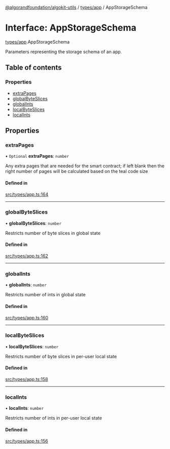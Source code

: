 [@algorandfoundation/algokit-utils](../README.md) / [types/app](../modules/types_app.md) / AppStorageSchema

# Interface: AppStorageSchema

[types/app](../modules/types_app.md).AppStorageSchema

Parameters representing the storage schema of an app.

## Table of contents

### Properties

- [extraPages](types_app.AppStorageSchema.md#extrapages)
- [globalByteSlices](types_app.AppStorageSchema.md#globalbyteslices)
- [globalInts](types_app.AppStorageSchema.md#globalints)
- [localByteSlices](types_app.AppStorageSchema.md#localbyteslices)
- [localInts](types_app.AppStorageSchema.md#localints)

## Properties

### extraPages

• `Optional` **extraPages**: `number`

Any extra pages that are needed for the smart contract; if left blank then the right number of pages will be calculated based on the teal code size

#### Defined in

[src/types/app.ts:164](https://github.com/algorandfoundation/algokit-utils-ts/blob/main/src/types/app.ts#L164)

___

### globalByteSlices

• **globalByteSlices**: `number`

Restricts number of byte slices in global state

#### Defined in

[src/types/app.ts:162](https://github.com/algorandfoundation/algokit-utils-ts/blob/main/src/types/app.ts#L162)

___

### globalInts

• **globalInts**: `number`

Restricts number of ints in global state

#### Defined in

[src/types/app.ts:160](https://github.com/algorandfoundation/algokit-utils-ts/blob/main/src/types/app.ts#L160)

___

### localByteSlices

• **localByteSlices**: `number`

Restricts number of byte slices in per-user local state

#### Defined in

[src/types/app.ts:158](https://github.com/algorandfoundation/algokit-utils-ts/blob/main/src/types/app.ts#L158)

___

### localInts

• **localInts**: `number`

Restricts number of ints in per-user local state

#### Defined in

[src/types/app.ts:156](https://github.com/algorandfoundation/algokit-utils-ts/blob/main/src/types/app.ts#L156)

